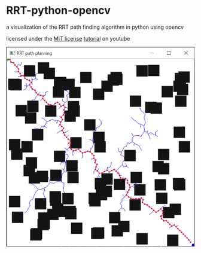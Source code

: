 # RRT-python-opencv
a visualization of the RRT path finding algorithm in python using opencv


licensed under the [MIT license](LICENSE)
[tutorial](https://youtu.be/HekwuNDCsEs) on youtube 

![](RRT-opencv-python.PNG)

